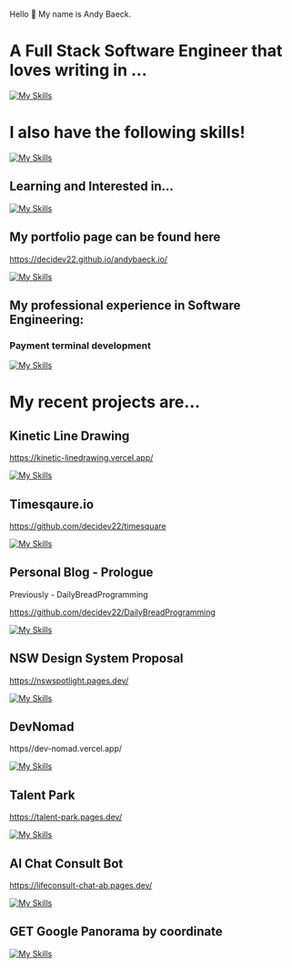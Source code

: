 Hello 👋 My name is Andy Baeck.

# A Full Stack Software Engineer that loves writing in ...

[![My Skills](https://skillicons.dev/icons?i=ts,nodejs,express,mongodb,nextjs,react,tailwind)](https://skillicons.dev)

# I also have the following skills!

[![My Skills](https://skillicons.dev/icons?i=postgres,prisma,py,postman,git,vite,css,html,firebase,docker)](https://skillicons.dev)

## Learning and Interested in...

[![My Skills](https://skillicons.dev/icons?i=nestjs,graphql,threejs,go)](https://skillicons.dev)


## My portfolio page can be found here

https://decidev22.github.io/andybaeck.io/

[![My Skills](https://skillicons.dev/icons?i=react,tailwind,github,vite,ts,firebase,githubactions)](https://skillicons.dev)

## My professional experience in Software Engineering:

### Payment terminal development

[![My Skills](https://skillicons.dev/icons?i=ts,nodejs,express,docker,jest,postgres,postman)](https://skillicons.dev)

# My recent projects are...


## Kinetic Line Drawing

https://kinetic-linedrawing.vercel.app/

[![My Skills](https://skillicons.dev/icons?i=ts,react,nextjs,tailwind,github,vercel)](https://skillicons.dev)

## Timesqaure.io

https://github.com/decidev22/timesquare

[![My Skills](https://skillicons.dev/icons?i=ts,react,nextjs,tailwind,github,mongodb,express,nodejs)](https://skillicons.dev)


## Personal Blog - Prologue

Previously - DailyBreadProgramming

https://github.com/decidev22/DailyBreadProgramming

[![My Skills](https://skillicons.dev/icons?i=ts,react,nextjs,tailwind,github,mongodb,express,nodejs,jest)](https://skillicons.dev)


## NSW Design System Proposal

https://nswspotlight.pages.dev/

[![My Skills](https://skillicons.dev/icons?i=ts,react,nextjs,tailwind,github)](https://skillicons.dev)

## DevNomad

https//dev-nomad.vercel.app/

[![My Skills](https://skillicons.dev/icons?i=vite,ts,prisma,express,vercel,react,nextjs,mongodb,tailwind)](https://skillicons.dev)

## Talent Park

https://talent-park.pages.dev/

[![My Skills](https://skillicons.dev/icons?i=ts,nextjs,firebase,express,react,tailwind)](https://skillicons.dev)


## AI Chat Consult Bot

https://lifeconsult-chat-ab.pages.dev/

[![My Skills](https://skillicons.dev/icons?i=ts,nextjs,aws,cloudflare,express,react,tailwind)](https://skillicons.dev)


## GET Google Panorama by coordinate

[![My Skills](https://skillicons.dev/icons?i=python,gcp)](https://skillicons.dev)

